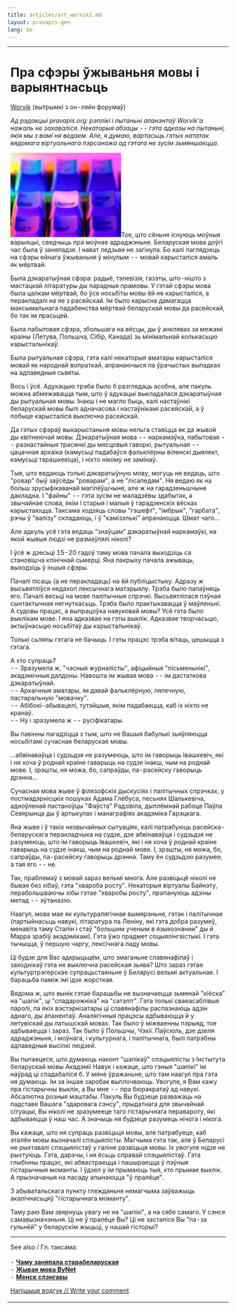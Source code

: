 ```yaml
---
title: articles/art_worvik1.md 
layout: pravapis-gen
lang: be
---
```



<table>
<tbody>
<tr class="odd">

<td>
<h1 id="пра-сфэры-ўжываньня-мовы-і-варыянтнасьць">Пра сфэры ўжываньня мовы і варыянтнасьць</h1>
<p><a href="mailto:worvik@tut.by?subject=pravapis.org">Worvik</a> (вытрымкі з он-ляйн форумаў)</p>
<p><em>Ад рэдакцыі pravapis.org: рэплікі і пытаньні апанэнтаў Worvik'а нажаль не захаваліся. Некаторыя абзацы -- гэта адказы на пытаньні, якія мы з вамі ня ведаем. Але, я думаю, вартасьць гэтых нататак вядомага віртуальнага пэрсанажа ад гэтага не зусім зьмяншаецца.</em></p>
<p><img src="bynet_home.jpg" width="252" height="192" alt="Bynet online forums about Belarusian language" />Тое, што сёньня існуюць моўныя варыяцыі, сведчыць пра моўнае адраджэньне. Беларуская мова доўгі час была ў заняпадзе. І нават ледзьве не загінула. Бо калі паглядзець на сфэры ейнага ўжываньня ў мінулым -- мовай карысталіся амаль як мёртвай.</p>
<p>Была дэкаратыўная сфэра: радыё, тэлевізія, газэты, што-нішто з мастацкай літаратуры ды парадныя прамовы. У гэтай сфэры мова была цалкам мёртвай, бо ўсе носьбіты мовы ёй не карысталіся, а перакладалі на яе з расейскай. Ім было карысна дамагацца максымальнага падабенства мёртвай беларускай мовы да расейскай, бо так ім прасьцей.</p>
<p>Была пабытовая сфэра, збольшага на вёсцы, ды ў анклявах за межамі краіны (Летува, Польшча, Сібір, Канада) зь мінімальнай колькасьцю карыстальнікаў.</p>
<p>Была рытуальная сфэра, гэта калі некаторыя аматары карысталіся мовай як народнай вопраткай, апранаючыся па ўрачыстых выпадках на адпаведныя сьвяты.</p>
<p>Вось і ўсё. Адукацыю трэба было б разглядаць асобна, але пакуль можна абмежавацца тым, што ў адукацыі выкладалася дэкаратыўная ды рытуальная мовы. Інакш і не магло быць, калі настаўнікі беларускай мовы былі адначасова і настаўнікамі расейскай, а ў побыце карысталіся выключна расейскай.</p>
<p>Да гэтых сфэраў выкарыстаньня мовы нельга ставіцца як да жывой ды квітнеючай мовы. Дэкаратыўная мова -- наркамаўка, пабытовая -- разнастайныя трасянкі ды мясцовыя гаворкі, рытуальная -- цацачная архаіка (камусьці падабаўся фальклёрны віленскі дыялект, камусьці тарашкевіца), і ніхто нікому не замінаў.</p>
<p>Тыя, што ведаюць толькі дэкаратыўную мову, могуць ня ведаць, што "ровар" быў заўсёды "роварам", а не "лісапедам". Ня ведаю як на больш зрусыфікаванай магілёўшчыне, але ж на гарадзеньшчыне дакладна. І "файны" -- гэта зусім не маладзёвы здабытак, а звычайнае слова, якім і старыя і малыя ў гарадзенскіх вёсках карыстаюцца. Таксама ходзяць словы "гэшефт", "імбрык", "гарбата", рэчы ў "валізу" складаюць, і ў "камізэлькі" апранаюцца. Шмат чаго...</p>
<p>Але адкуль усё гэта ведаць "знаўцам" дэкаратыўнай наркамаўкі, на якой жывыя людзі не размаўлялі ніколі?</p>
<p>І ўсё ж дзесьці 15-20 гадоў таму мова пачала выходзіць са становішча клінічнай сьмерці. Яна пакрыху пачала ажываць, выходзіць ў іншыя сфэры.</p>
<p>Пачалі пісаць (а не перакладаць) на ёй публіцыстыку. Адразу ж высьвятліўся недахоп лексычнага матэрыялу. Трэба было папаўняць яго. Пачалі весьці на мове палітычныя спрэчкі. Высьвятлілася пэўная сынтактычная негнуткасьць. Трэба было практыкавацца ў маўленьні. А судовы працэс, а выпрацоўка навуковай мовы? Усё гэта было выклікам мове. І яна адказвае на гэты выклік. Адказвае творчасьцю, актыўнасьцю носьбітаў ды карыстальнікаў.</p>
<p>Толькі сьляпы гэтага не бачыць. І гэты працэс трэба вітаць, цешыцца з гэтага.</p>
<p>А хто супраць?<br />
-- Зразумела ж, "чэсныя журналісты", афіцыйныя "пісьменьнікі", акадэмічныя далдоны. Навошта ім жывая мова -- ім дастаткова дэкаратыўнай.<br />
-- Архаічныя аматары, ім давай фальклёрную, лялечную, пастаральную "мовачку".<br />
-- Абібокі-абывацелі, тутэйшыя, якім падабаецца, каб іх ніхто не кранаў.<br />
-- Ну і зразумела ж -- русіфікатары.<br />
</p>
<p>Вы павінны пагадзіцца з тым, што не Вашыя бабулькі зьяўляюцца носьбітамі сучаснае беларускае мовы.</p>
<p>...абвінаваўца і судзьдзя не разумеюць, што ім гаворыць Івашкевіч, які і ня хоча ў роднай краіне гаварыць на судзе інакш, чым на роднай мове. І, зрэшты, ня можа, бо, сапраўды, па-расейску гаворыць дрэнна...</p>
<p>Сучасная мова жыве ў філязофскіх дыскусіях і палітычных спрэчках, у постмадэрнісцкіх пошуках Адама Глёбуса, песьнях Шалькевіча, адноўленай пастаноўцы "Фаўста" Радзівіла, дыплёмнай рабоце Паўла Севярынца ды ў артыкулах і манаграфіях акадэміка Гарэцкага.</p>
<p>Яна жыве і ў такіх незвычайных сытуаціях, калі патрабуюць расейска-беларускага перакладчыка на судзе, дзе абвінаваўца і судзьдзя не разумеюць, што ім гаворыць Івашкевіч, які і ня хоча ў роднай краіне гаварыць на судзе інакш, чым на роднай мове. І, зрэшты, ня можа, бо, сапраўды, па-расейску гаворыць дрэнна. Таму ён судзьдзю разумее, а тая яго -- не.</p>
<p>Так, праблемаў з мовай зараз вельмі многа. Але развіцьцё ніколі не бывае без хібаў, гэта "хвароба росту". Некаторыя віртуалы Байнэту, перабольшваючы хібы гэтае "хваробы росту", прапануюць адзіны метад -- эўтаназію.</p>
<p>Наагул, мова мае як культуралягічнае вымярэньне, гэтак і палітычнае (партыйнасьць навукі, літаратура па Леніну, які гэта добра разумеў, менавіта таму Сталін і стаў "большим ученым в языкознании" ды й Марра зрабіў акадэмікам). Гэта ўжо прадмет соцыялінгвістыкі. І гэта тычыцца, ў першую чаргу, лексічнага ладу мовы.</p>
<p>Ці будзе для Вас адкрыцьцём, што змаганьне славянафілаў і заходнікаў гэта не выключна расейская зьява? Што зараз гэтае культуртрэгерскае супрацьстаяньне ў Беларусі вельмі актуальнае. І барацьба паміж імі ідзе жорсткая.</p>
<p>Вядома ж, што вынік гэтае барацьбы не вызначаецца зьменай "кіёска" на "шапік", ці "спадарожніка" на "сатэліт". Гэта толькі сваеасаблівыя паролі, па якіх вэстэрнізатары ці славянафілы распазнаюць адзін аднаго, ды апанентаў. Аналягічныя працэсы адбываюцца й у летувіскай ды латышскай мовах. Так было ў міжваенны пэрыяд, тое адбываецца і зараз. Так было ў Польшчы, Чэхіі. Паўсюль, дзе дзеля адраджэньня, і моўнага, і культурнага, і палітычнага, былі патрэбны адпаведныя высілкі людзей.</p>
<p>Вы пытаецеся, што думаюць наконт "шапiкаў" спэцыялiсты з Iнстытута беларускай мовы Акадэмii Навук і кажаце, што гэныя "шапiкi" iм наўрад цi спадабалicя б. У мяне ўражаньне, што там наагул пра гэта ня думаюць. Ім за іншае заробак выплочваюць. Увогуле, я Вам кажу пра гістарычны выклік, а Вы мне -- пра бюракратаў ад навукі. Абсалютна розныя маштабы. Пакуль Вы будзеце разважаць на падставе Вашага "здаровага сэнсу", прыдатнага для звычайнай сітуацыі, Вы ніколі не зразумееце таго гістарычнага перавароту, які адбываецца ў наш час. А значыць ня будзеце разумець нічога і нікога.</p>
<p>Вы кажаце, што ня супраць развiцьця мовы, але патрабуеце, каб эталён мовы вызначалі спэцыялісты. Магчыма гэта так, але ў Беларусі не рыхтавалі спэцыялістаў у галіне развіцьця мовы. Іх увогуле нідзе не рыхтуюць. Гэта, дарэчы, і ня ёсьць справай спэцыялістаў. Гэта глыбінны працэс, які абвастраецца і пашыраецца ў пэўныя гістарычныя моманты. І ўдзел у ім прымаюць тыя, хто прымае выклік. А прызначаныя на пасаду апынаюцца "ў пралёце".</p>
<p>З абыватальскага пункту глежданьня немагчыма заўважыць акалічнасьцяў "гістарычнага моманту".</p>
<p>Таму раю Вам звярнуць увагу не на "шапікі", а на сябе самаго. У сэнсе самавызначэньня. Ці не ў пралёце Вы? Ці не засталіся Вы "па-за гульнёй" у беларускім жыцьці, у нашай гісторыі?</p>
<hr />
<p>See also / Гл. таксама:<br />
<br />
- <strong><a href="articles/art_decline.html">Чаму заняпала старабеларуская</a></strong><br />
- <strong><a href="articles/art_netspeak.html">Жывая мова ByNet</a></strong><br />
- <strong><a href="articles/art_minsk1.html">Менск слэнгавы</a></strong><br />
</p>
<p><span class="small"><a href="gb_add.html?ref=http%3A%2F%2Fwww%2Epravapis%2Eorg%2Fart%5Fworvik1%2Easp">Напішыце водгук // Write your comment</a></span></p></td>
</tr>
</tbody>
</table>
